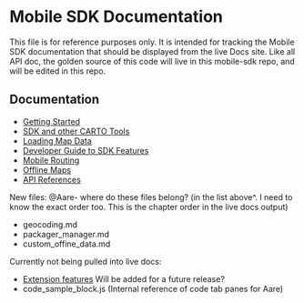 # Mobile SDK Documentation

This file is for reference purposes only. It is intended for tracking the Mobile SDK documentation that should be displayed from the live Docs site. Like all API doc, the golden source of this code will live in this mobile-sdk repo, and will be edited in this repo.

## Documentation

* [Getting Started](getting_started.md)
* [SDK and other CARTO Tools](sdk_with_carto.md)
* [Loading Map Data](loading_data.md)
* [Developer Guide to SDK Features](developer_guide.md)
* [Mobile Routing](routing.md)
* [Offline Maps](offline_maps.md)
* [API References](api_reference.md)

New files: @Aare- where do these files belong? (in the list above^. I need to know the exact order too. This is the chapter order in the live docs output)

* geocoding.md
* packager_manager.md
* custom_offine_data.md
 
Currently not being pulled into live docs: 

* [Extension features](proextensions.md) Will be added for a future release?
* code_sample_block.js (Internal reference of code tab panes for Aare)
